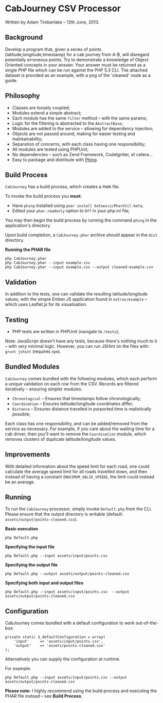 CabJourney CSV Processor
=============
Written by Adam Timberlake &ndash; 12th June, 2013.


Background
-------------
Develop a program that, given a series of points (latitude,longitude,timestamp) for a cab journey from A-B, will disregard potentially erroneous points. Try to demonstrate a knowledge of Object Oriented concepts in your answer. Your answer must be returned as a single PHP file which can be run against the PHP 5.3 CLI. The attached dataset is provided as an example, with a png of the 'cleaned' route as a guide.


Philosophy
-------------
* Classes are loosely coupled;
* Modules extend a simple abstract;
* Each module has the same `filter` method &ndash; with the same params;
* Logic for the filtering is abstracted to the `AbstractBase`;
* Modules are added to the service &ndash; allowing for dependency injection;
* Objects are not passed around, making for easier testing and maintainability;
* Separation of concerns, with each class having one responsibility;
* All modules are tested using PHPUnit;
* No dependencies &ndash; such as Zend Framework, CodeIgniter, et cetera...
* Easy to package and distribute with <a href="http://www.phing.info/" target="_blank">Phing</a>.


Build Process
-------------
`CabJourney` has a build process, which creates a `PHAR` file.

To invoke the build process you **must**:

* Have `phing` installed using `pear install kotowicz/PharUtil-beta`;
* Edited your `phar.readonly` option to `Off` in your php.ini file;

You may then begin the build process by running the command `phing` in the application's directory.

Upon build completion, a `CabJourney.phar` archive *should* appear in the `dist` directory.

**Running the PHAR file**

    php CabJourney.phar
    php CabJourney.phar --input example.csv
    php CabJourney.phar --input example.csv --output cleaned-example.csv


Validation
-------------
In addition to the tests, one can validate the resulting latitude/longitude values, with the simple Ember.JS application found in `extras/example` &ndash; which uses Leaflet.js for its visualisation.


Testing
-------------
* PHP tests are written in PHPUnit (navigate to `/tests`);

Note: JavaScript doesn't have any tests, because there's nothing much to it &ndash; with *very* minimal logic. However, you can run JSHint on the files with: `grunt jshint` (requires `npm`).


Bundled Modules
-------------
`CabJourney` comes bundled with the following modules, which each perform a unique validation on each row from the CSV. Records are filtered iteratively &ndash; ensuring simpler modules.

* `Chronological` &ndash; Ensures that timestamps follow chronologically;
* `Coordination` &ndash; Ensures latitude/longitude coordinates differ;
* `Distance` &ndash; Ensures distance travelled in purported time is realistically possible;

Each class has one responsibility, and can be added/removed from the service as necessary. For example, if you care about the waiting time for a cab driver, then you'll want to remove the `Coordination` module, which removes clusters of duplicate latitude/longitude values.


Improvements
-------------
With detailed information about the speed limit for each road, one could calculate the average speed limit for all roads travelled down, and then instead of having a constant (`MAXIMUM_VALID_SPEED`), the limit could instead be an average.


Running
-------------
To run the `CabJourney` processor, simply invoke `Default.php` from the CLI. Please ensure that the output directory is writable (default: `assets/output/points-cleaned.csv`).

**Basic execution**

    php Default.php

**Specifying the input file**

    php Default.php --input assets/input/points.csv

**Specifying the output file**

    php Default.php --output assets/output/points-cleaned.csv

**Specifying both input and output files**

    php Default.php --input assets/input/points.csv  --output assets/output/points-cleaned.csv


Configuration
-------------
CabJourney comes bundled with a default configuration to work out-of-the-box:

    private static $_defaultConfiguration = array(
        'input'     => 'assets/input/points.csv',
        'output'    => 'assets/points-cleaned.csv'
    );

Alternatively you can supply the configuration at runtime.

For example:

    php Default.php --input assets/input/points.csv --output assets/output/points-cleaned.csv

**Please note:** I highly recommend using the build process and executing the PHAR file instead &ndash; see **Build Process**.